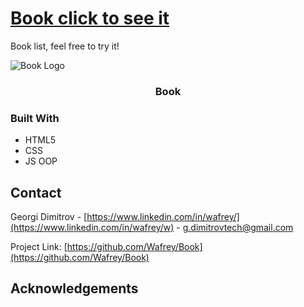 # [Book click to see it](https://wafrey.github.io/Book/)
Book list, feel free to try it!

![Book Logo](https://tinyurl.com/y5f7waf5)

  <h3 align="center">Book</h3>

### Built With

* HTML5
* CSS
* JS OOP

## Contact

Georgi Dimitrov - [https://www.linkedin.com/in/wafrey/](https://www.linkedin.com/in/wafrey/w) - g.dimitrovtech@gmail.com

Project Link: [https://github.com/Wafrey/Book](https://github.com/Wafrey/Book)

## Acknowledgements


